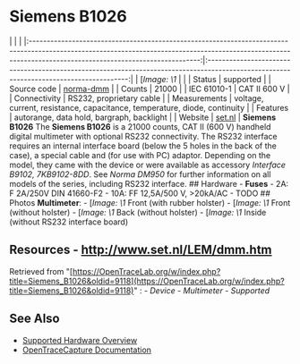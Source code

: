 # Siemens B1026
| | | |:-----------------------------------------------------------------------------------------------------------------------------------------------------------------------------------------------------------:|:--------------------------------------------------------------------------------------------------------------------------------------:| | [*Image: \1* | | | Status | supported | | Source code | [norma-dmm](http://github.com/OpenTraceLab/?p=OpenTraceCapture.git;a=tree;f=src/hardware/norma-dmm) | | Counts | 21000 | | IEC 61010-1 | CAT II 600 V | | Connectivity | RS232, proprietary cable | | Measurements | voltage, current, resistance, capacitance, temperature, diode, continuity | | Features | autorange, data hold, bargraph, backlight | | Website | [set.nl](http://www.set.nl/LEM/dmm950.htm) | **Siemens B1026** The **Siemens B1026** is a 21000 counts, CAT II (600 V) handheld digital multimeter with optional RS232 connectivity. The RS232 interface requires an internal interface board (below the 5 holes in the back of the case), a special cable and (for use with PC) adaptor. Depending on the model, they came with the device or were available as accessory *Interface B9102, 7KB9102-8DD*. See *Norma DM950* for further information on all models of the series, including RS232 interface. ## Hardware \- **Fuses** \- 2A: F 2A/250V DIN 41660-F2 \- 10A: FF 12,5A/500 V, \>20kA/AC \- TODO ## Photos **Multimeter**: \-
[*Image: \1*
Front (with rubber holster)
\-
[*Image: \1*
Front (without holster)
\-
[*Image: \1*
Back (without holster)
\-
[*Image: \1*
Inside (without RS232 interface board)
## Resources \- <http://www.set.nl/LEM/dmm.htm>
Retrieved from "[https://OpenTraceLab.org/w/index.php?title=Siemens_B1026&oldid=9118](https://OpenTraceLab.org/w/index.php?title=Siemens_B1026&oldid=9118)"
: \- *Device* \- *Multimeter* \- *Supported*
## See Also
- [Supported Hardware Overview](../supported-hardware.md)
- [OpenTraceCapture Documentation](../../opentracecapture/overview.md)
